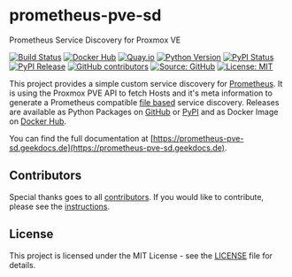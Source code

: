 # prometheus-pve-sd

Prometheus Service Discovery for Proxmox VE

[![Build Status](https://img.shields.io/drone/build/thegeeklab/prometheus-pve-sd?logo=drone&server=https%3A%2F%2Fdrone.thegeeklab.de)](https://drone.thegeeklab.de/thegeeklab/prometheus-pve-sd)
[![Docker Hub](https://img.shields.io/badge/dockerhub-latest-blue.svg?logo=docker&logoColor=white)](https://hub.docker.com/r/thegeeklab/prometheus-pve-sd)
[![Quay.io](https://img.shields.io/badge/quay-latest-blue.svg?logo=docker&logoColor=white)](https://quay.io/repository/thegeeklab/prometheus-pve-sd)
[![Python Version](https://img.shields.io/pypi/pyversions/prometheus-pve-sd.svg)](https://pypi.org/project/prometheus-pve-sd/)
[![PyPI Status](https://img.shields.io/pypi/status/prometheus-pve-sd.svg)](https://pypi.org/project/prometheus-pve-sd/)
[![PyPI Release](https://img.shields.io/pypi/v/prometheus-pve-sd.svg)](https://pypi.org/project/prometheus-pve-sd/)
[![GitHub contributors](https://img.shields.io/github/contributors/thegeeklab/prometheus-pve-sd)](https://github.com/thegeeklab/prometheus-pve-sd/graphs/contributors)
[![Source: GitHub](https://img.shields.io/badge/source-github-blue.svg?logo=github&logoColor=white)](https://github.com/thegeeklab/prometheus-pve-sd)
[![License: MIT](https://img.shields.io/github/license/thegeeklab/prometheus-pve-sd)](https://github.com/thegeeklab/prometheus-pve-sd/blob/main/LICENSE)

This project provides a simple custom service discovery for [Prometheus](https://prometheus.io/). It is using the Proxmox PVE API to fetch Hosts and it's meta information to generate a Prometheus compatible [file based](https://prometheus.io/docs/guides/file-sd/) service discovery. Releases are available as Python Packages on [GitHub](https://github.com/thegeeklab/prometheus-pve-sd/releases) or [PyPI](https://pypi.org/project/prometheus-pve-sd/) and as Docker Image on [Docker Hub](https://hub.docker.com/r/thegeeklab/prometheus-pve-sd).

You can find the full documentation at [https://prometheus-pve-sd.geekdocs.de](https://prometheus-pve-sd.geekdocs.de).

## Contributors

Special thanks goes to all [contributors](https://github.com/thegeeklab/prometheus-pve-sd/graphs/contributors). If you would like to contribute,
please see the [instructions](https://github.com/thegeeklab/prometheus-pve-sd/blob/main/CONTRIBUTING.md).

## License

This project is licensed under the MIT License - see the [LICENSE](https://github.com/thegeeklab/prometheus-pve-sd/blob/main/LICENSE) file for details.
